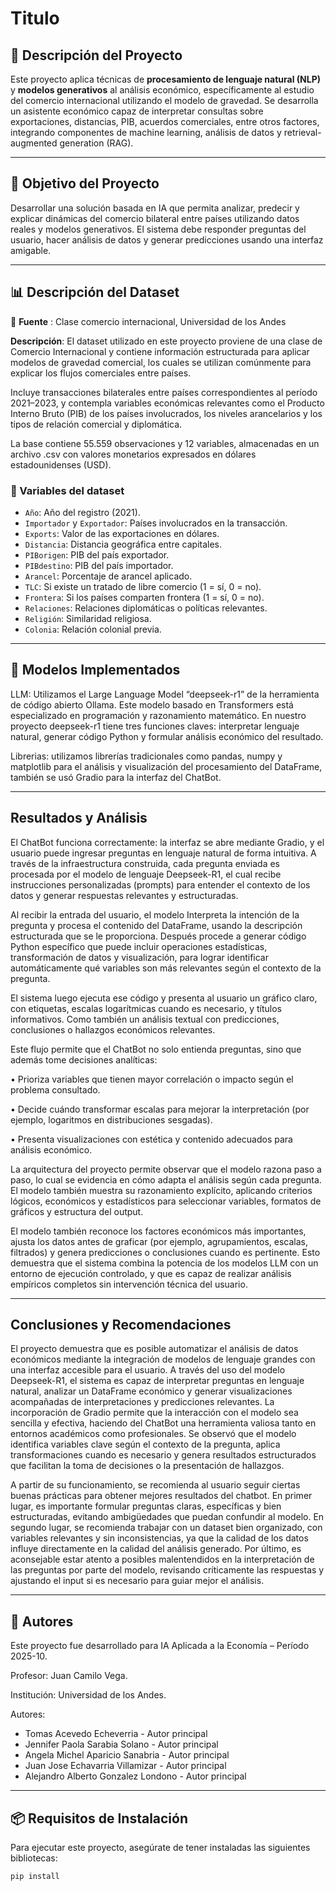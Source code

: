 # Titulo

## 📌 Descripción del Proyecto

Este proyecto aplica técnicas de **procesamiento de lenguaje natural (NLP)** y **modelos generativos** al análisis económico, específicamente al estudio del comercio internacional utilizando el modelo de gravedad. Se desarrolla un asistente económico capaz de interpretar consultas sobre exportaciones, distancias, PIB, acuerdos comerciales, entre otros factores, integrando componentes de machine learning, análisis de datos y retrieval-augmented generation (RAG).

---

## 🎯 Objetivo del Proyecto

Desarrollar una solución basada en IA que permita analizar, predecir y explicar dinámicas del comercio bilateral entre países utilizando datos reales y modelos generativos. El sistema debe responder preguntas del usuario, hacer análisis de datos y generar predicciones usando una interfaz amigable.

---

## 📊 Descripción del Dataset

🔗 **Fuente** :  Clase comercio internacional, Universidad de los Andes


**Descripción**: El dataset utilizado en este proyecto proviene de una clase de Comercio Internacional y contiene información estructurada para aplicar modelos de gravedad comercial, los cuales se utilizan comúnmente para explicar los flujos comerciales entre países.

Incluye transacciones bilaterales entre países correspondientes al período 2021–2023, y contempla variables económicas relevantes como el Producto Interno Bruto (PIB) de los países involucrados, los niveles arancelarios y los tipos de relación comercial y diplomática.

La base contiene 55.559 observaciones y 12 variables, almacenadas en un archivo .csv con valores monetarios expresados en dólares estadounidenses (USD).
 
### 📌 Variables del dataset

- `Año`: Año del registro (2021).
- `Importador` y `Exportador`: Países involucrados en la transacción.
- `Exports`: Valor de las exportaciones en dólares.
- `Distancia`: Distancia geográfica entre capitales.
- `PIBorigen`: PIB del país exportador.
- `PIBdestino`: PIB del país importador.
- `Arancel`: Porcentaje de arancel aplicado.
- `TLC`: Si existe un tratado de libre comercio (1 = sí, 0 = no).
- `Frontera`: Si los países comparten frontera (1 = sí, 0 = no).
- `Relaciones`: Relaciones diplomáticas o políticas relevantes.
- `Religión`: Similaridad religiosa.
- `Colonia`: Relación colonial previa.

---

## 🚀 Modelos Implementados
LLM: Utilizamos el Large Language Model “deepseek-r1” de la herramienta de código abierto Ollama. Este modelo basado en Transformers está especializado en programación y razonamiento matemático. En nuestro proyecto deepseek-r1 tiene tres funciones claves:  interpretar lenguaje natural, generar código Python y formular análisis económico del resultado.

Librerias: utilizamos librerías tradicionales como pandas, numpy y matplotlib para el análisis y visualización del procesamiento del DataFrame, también se usó Gradio para la interfaz del  ChatBot.


---

## Resultados y Análisis
El ChatBot funciona correctamente: la interfaz se abre mediante Gradio, y el usuario puede ingresar preguntas en lenguaje natural de forma intuitiva. A través de la infraestructura construida, cada pregunta enviada es procesada por el modelo de lenguaje Deepseek-R1, el cual recibe instrucciones personalizadas (prompts) para entender el contexto de los datos y generar respuestas relevantes y estructuradas.

Al recibir la entrada del usuario, el modelo Interpreta la intención de la pregunta y procesa el contenido del DataFrame, usando la descripción estructurada que se le proporciona. Después procede a generar código Python específico que puede incluir operaciones estadísticas, transformación de datos y visualización, para lograr identificar automáticamente qué variables son más relevantes según el contexto de la pregunta.

El sistema luego ejecuta ese código y presenta al usuario un gráfico claro, con etiquetas, escalas logarítmicas cuando es necesario, y títulos informativos. Como también un análisis textual con predicciones, conclusiones o hallazgos económicos relevantes.

Este flujo permite que el ChatBot no solo entienda preguntas, sino que además tome decisiones analíticas:

•	Prioriza variables que tienen mayor correlación o impacto según el problema consultado.

•	Decide cuándo transformar escalas para mejorar la interpretación (por ejemplo, logaritmos en distribuciones sesgadas).

•	Presenta visualizaciones con estética y contenido adecuados para análisis económico.

La arquitectura del proyecto permite observar que el modelo razona paso a paso, lo cual se evidencia en cómo adapta el análisis según cada pregunta. El modelo también muestra su razonamiento explícito, aplicando criterios lógicos, económicos y estadísticos para seleccionar variables, formatos de gráficos y estructura del output.

El modelo también reconoce los factores económicos más importantes, ajusta los datos antes de graficar (por ejemplo, agrupamientos, escalas, filtrados) y genera predicciones o conclusiones cuando es pertinente. Esto demuestra que el sistema combina la potencia de los modelos LLM con un entorno de ejecución controlado, y que es capaz de realizar análisis empíricos completos sin intervención técnica del usuario.


---

## Conclusiones y Recomendaciones
El proyecto demuestra que es posible automatizar el análisis de datos económicos mediante la integración de modelos de lenguaje grandes con una interfaz accesible para el usuario. A través del uso del modelo Deepseek-R1, el sistema es capaz de interpretar preguntas en lenguaje natural, analizar un DataFrame económico y generar visualizaciones acompañadas de interpretaciones y predicciones relevantes. La incorporación de Gradio permite que la interacción con el modelo sea sencilla y efectiva, haciendo del ChatBot una herramienta valiosa tanto en entornos académicos como profesionales. Se observó que el modelo identifica variables clave según el contexto de la pregunta, aplica transformaciones cuando es necesario y genera resultados estructurados que facilitan la toma de decisiones o la presentación de hallazgos.

A partir de su funcionamiento, se recomienda al usuario seguir ciertas buenas prácticas para obtener mejores resultados del chatbot. En primer lugar, es importante formular preguntas claras, específicas y bien estructuradas, evitando ambigüedades que puedan confundir al modelo. En segundo lugar, se recomienda trabajar con un dataset bien organizado, con variables relevantes y sin inconsistencias, ya que la calidad de los datos influye directamente en la calidad del análisis generado. Por último, es aconsejable estar atento a posibles malentendidos en la interpretación de las preguntas por parte del modelo, revisando críticamente las respuestas y ajustando el input si es necesario para guiar mejor el análisis.

---

## 👥 Autores

Este proyecto fue desarrollado para IA Aplicada a la Economía – Período 2025-10.

Profesor: Juan Camilo Vega.

Institución: Universidad de los Andes.

Autores:

- Tomas Acevedo Echeverria - Autor principal
- Jennifer Paola Sarabia Solano - Autor principal
- Angela Michel Aparicio Sanabria - Autor principal
- Juan Jose Echavarria Villamizar - Autor principal
- Alejandro Alberto Gonzalez Londono - Autor principal

---

## 📦 Requisitos de Instalación

Para ejecutar este proyecto, asegúrate de tener instaladas las siguientes bibliotecas:

```bash
pip install 


